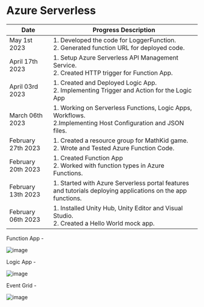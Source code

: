 # Azure Serverless
| Date | Progress Description | 
| --------------- | --------------- |
| May 1st 2023  | 1. Developed the code for LoggerFunction. <br> 2. Generated function URL for deployed code.|
| April 17th 2023  | 1. Setup Azure Serverless API Management Service. <br> 2. Created HTTP trigger for Function App.|
| April 03rd 2023  | 1. Created and Deployed Logic App. <br> 2. Implementing Trigger and Action for the Logic App|
| March 06th 2023  | 1. Working on Serverless Functions, Logic Apps, Workflows. <br> 2.Implementing Host Configuration and JSON files.|
| February 27th 2023 | 1. Created a resource group for MathKid game. <br> 2. Wrote and Tested Azure Function Code.|
| February 20th 2023 | 1. Created Function App <br> 2. Worked with function types in Azure Functions.|
| February 13th 2023 | 1. Started with Azure Serverless portal features and tutorials deploying applications on the app functions.|
| February 06th 2023 | 1. Installed Unity Hub, Unity Editor and Visual Studio. <br> 2. Created a Hello World mock app.|

Function App -


![image](https://github.com/Team-1-Spring23/Math-App/assets/51319626/767663dd-7b1c-4ce0-aeca-db9be548ba90)

Logic App -


![image](https://github.com/Team-1-Spring23/Math-App/assets/51319626/6b6a5464-d838-4dc4-a6e7-8815e9f21449)
 

Event Grid -


![image](https://github.com/Team-1-Spring23/Math-App/assets/51319626/516a11b7-32d2-4fcb-ac29-41791d7b7821)

